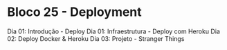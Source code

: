 # Bloco 25 - Deployment
Dia 01: Introdução - Deploy
Dia 01: Infraestrutura - Deploy com Heroku
Dia 02: Deploy Docker & Heroku
Dia 03: Projeto - Stranger Things
